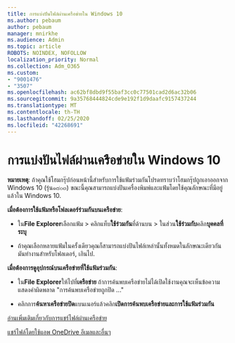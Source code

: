 ```yaml
---
title: การแบ่งปันไฟล์ผ่านเครือข่ายใน Windows 10
ms.author: pebaum
author: pebaum
manager: mnirkhe
ms.audience: Admin
ms.topic: article
ROBOTS: NOINDEX, NOFOLLOW
localization_priority: Normal
ms.collection: Adm_O365
ms.custom:
- "9001476"
- "3507"
ms.openlocfilehash: ac62bf8dbd9f55baf3cc0c77501cad2d6ac32b06
ms.sourcegitcommit: 9a35768444824cde9e192f1d9daafc9157437244
ms.translationtype: MT
ms.contentlocale: th-TH
ms.lasthandoff: 02/25/2020
ms.locfileid: "42268691"
---
```

# <a name="file-sharing-over-a-network-in-windows-10"></a>การแบ่งปันไฟล์ผ่านเครือข่ายใน Windows 10

**หมายเหตุ**: ถ้าคุณใช้โฮมกรุ๊ปก่อนหน้านี้สำหรับการใช้แฟ้มร่วมกันโปรดทราบว่าโฮมกรุ๊ปถูกเอาออกจาก Windows 10 (รุ่น๑๘๐๓) ขณะนี้คุณสามารถแบ่งปันเครื่องพิมพ์และแฟ้มโดยใช้คุณลักษณะที่มีอยู่แล้วใน Windows 10.

**เมื่อต้องการใช้แฟ้มหรือโฟลเดอร์ร่วมกันบนเครือข่าย**:

- ใน**File Explorer**เลือกแฟ้ม > คลิกแท็บ**ใช้ร่วมกัน**ที่ด้านบน > ในส่วน**ใช้ร่วมกับ**คลิก**บุคคลที่ระบุ**
          
- ถ้าคุณเลือกหลายแฟ้มในครั้งเดียวคุณก็สามารถแบ่งปันไฟล์เหล่านั้นทั้งหมดในลักษณะเดียวกัน มันทำงานสำหรับโฟลเดอร์, เกินไป.

**เมื่อต้องการดูอุปกรณ์บนเครือข่ายที่ใช้แฟ้มร่วมกัน**:

- ใน**File Explorer**ให้ไปที่**เครือข่าย** ถ้าการค้นพบเครือข่ายไม่ได้เปิดใช้งานคุณจะเห็นข้อความแสดงคำผิดพลาด "การค้นพบเครือข่ายถูกปิด ..."

- คลิกการ**ค้นหาเครือข่ายปิด**แบนเนอร์แล้วคลิก**เปิดการค้นพบเครือข่ายและการใช้แฟ้มร่วมกัน** 
          

[อ่านเพิ่มเติมเกี่ยวกับการแชร์ไฟล์ผ่านเครือข่าย](https://support.microsoft.com/help/4092694/windows-10-file-sharing-over-a-network)

[แชร์ไฟล์โดยใช้แอพ OneDrive อีเมลและอื่นๆ](https://support.microsoft.com/help/4027674/windows-10-share-files-in-file-explorer)
